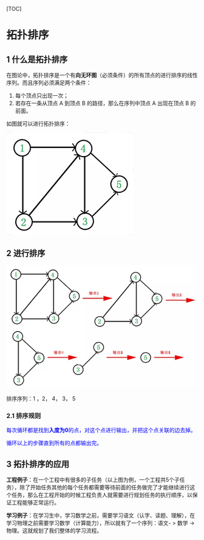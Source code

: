 [TOC]

# 拓扑排序

## 1 什么是拓扑排序

在图论中，拓扑排序是一个有**向无环图**（必须条件）的所有顶点的进行排序的线性序列。而且序列必须满足两个条件：

1. 每个顶点只出现一次；
2. 若存在一条从顶点 A 到顶点 B 的路径，那么在序列中顶点 A 出现在顶点 B 的前面。

如图就可以进行拓扑排序：

![拓扑排序示例](../../picture/%E6%8B%93%E6%89%91%E6%8E%92%E5%BA%8F%E7%A4%BA%E4%BE%8B.png?raw=true)

## 2 进行排序

![拓扑排序分步](../../picture/%E6%8B%93%E6%89%91%E6%8E%92%E5%BA%8F%E5%88%86%E6%AD%A5.png?raw=true)

排序序列：1 ，2， 4， 3， 5

### 2.1 排序规则

<font color="blue">每次循环都是找到**入度为0**的点，对这个点进行输出，并把这个点关联的边去掉。</font>

<font color="blue">循环以上的步骤直到所有的点都输出完。</font>

## 3 拓扑排序的应用

**工程例子**：在一个工程中有很多的子任务（以上图为例，一个工程共5个子任务），除了开始任务其他的每个任务都需要等待前面的任务做完了才能继续进行这个任务，那么在工程开始的时候工程负责人就需要进行规划任务的执行顺序，以保证工程能够正常运行。

**学习例子**：在学习生中，学习数学之前，需要学习语文（认字、读题、理解），在学习物理之前需要学习数学（计算能力），所以就有了一个序列：语文- > 数学 -> 物理。这就规划了我们整体的学习流程。


